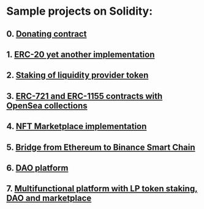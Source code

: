 # Sample projects on Solidity:
## 0. [Donating contract](https://github.com/nikorgl/solidity/tree/main/0_donates)
## 1. [ERC-20 yet another implementation](https://github.com/nikorgl/solidity/tree/main/1_ERC20)
## 2. [Staking of liquidity provider token](https://github.com/nikorgl/solidity/tree/main/2_staking)
## 3. [ERC-721 and ERC-1155 contracts with OpenSea collections](https://github.com/nikorgl/solidity/tree/main/3_nft)
## 4. [NFT Marketplace implementation](https://github.com/nikorgl/solidity/tree/main/4_marketplace)
## 5. [Bridge from Ethereum to Binance Smart Chain](https://github.com/nikorgl/solidity/tree/main/5_bridge)
## 6. [DAO platform](https://github.com/nikorgl/solidity/tree/main/6_dao)
## 7. [Multifunctional platform with LP token staking, DAO and marketplace](https://github.com/nikorgl/solidity/tree/main/7_platform)
